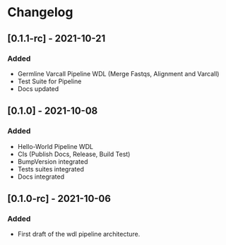 Changelog
==========

<!--
Newest changes should be on top.

This document is user facing. Please word the changes in such a way
that users understand how the changes affect the new version.
-->

## [0.1.1-rc] - 2021-10-21
### Added
- Germline Varcall Pipeline WDL (Merge Fastqs, Alignment and Varcall)
- Test Suite for Pipeline
- Docs updated
## [0.1.0] - 2021-10-08
### Added
- Hello-World Pipeline WDL
- CIs (Publish Docs, Release, Build Test)
- BumpVersion integrated
- Tests suites integrated
- Docs integrated

## [0.1.0-rc] - 2021-10-06
### Added
- First draft of the wdl pipeline architecture.